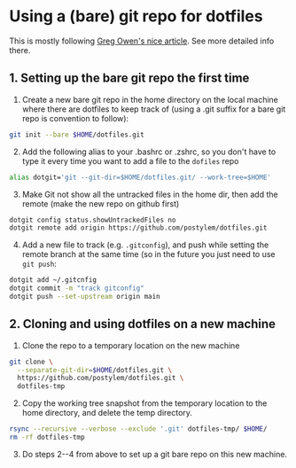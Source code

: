# Using a (bare) git repo for dotfiles

This is mostly following [Greg Owen's nice article](https://stegosaurusdormant.com/bare-git-repo/). See more detailed info there.

## 1. Setting up the bare git repo the first time

1. Create a new bare git repo in the home directory on the local machine where there are dotfiles to keep track of (using a .git suffix for a bare git repo is convention to follow):
```bash
git init --bare $HOME/dotfiles.git
```

2. Add the following alias to your .bashrc or .zshrc, so you don't have to type it every time you want to add a file to the `dofiles` repo
```bash
alias dotgit='git --git-dir=$HOME/dotfiles.git/ --work-tree=$HOME'
```

3. Make Git not show all the untracked files in the home dir, then add the remote (make the new repo on github first)
```bash
dotgit config status.showUntrackedFiles no
dotgit remote add origin https://github.com/postylem/dotfiles.git
```

4. Add a new file to track (e.g. `.gitconfig`), and push while setting the remote branch at the same time (so in the future you just need to use `git push`:
```bash
dotgit add ~/.gitcnfig
dotgit commit -m "track gitconfig"
dotgit push --set-upstream origin main
```

## 2. Cloning and using dotfiles on a new machine

1. Clone the repo to a temporary location on the new machine
```bash
git clone \
  --separate-git-dir=$HOME/dotfiles.git \
  https://github.com/postylem/dotfiles.git \
  dotfiles-tmp
```

2. Copy the working tree snapshot from the temporary location to the home directory, and delete the temp directory.
```bash
rsync --recursive --verbose --exclude '.git' dotfiles-tmp/ $HOME/
rm -rf dotfiles-tmp
```

3. Do steps 2--4 from above to set up a git bare repo on this new machine.
